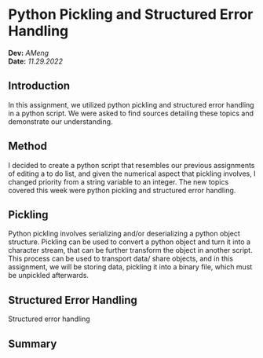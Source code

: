 # Python Pickling and Structured Error Handling 
**Dev:**  *AMeng*  
**Date:** *11.29.2022*
## Introduction
  In this assignment, we utilized python pickling and structured error handling in a python script. We were asked to find sources detailing these topics and demonstrate our understanding. 
## Method
I decided to create a python script that resembles our previous assignments of editing a to do list, and given the numerical aspect that pickling involves, I changed priority from a string variable to an integer. 
The new topics covered this week were python pickling and structured error handling.
## Pickling
Python pickling involves serializing and/or deserializing a python object structure.
Pickling can be used to convert a python object and turn it into a character stream, that can be further transform the object in another script. 
This process can be used to transport data/ share objects, and in this assignment, we will be storing data, pickling it into a binary file, which must be unpickled afterwards.
## Structured Error Handling
Structured error handling 

## Summary
